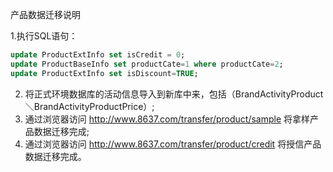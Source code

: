 产品数据迁移说明

1.执行SQL语句：

```SQL
update ProductExtInfo set isCredit = 0;
update ProductBaseInfo set productCate=1 where productCate=2;
update ProductExtInfo set isDiscount=TRUE;

```
2. 将正式环境数据库的活动信息导入到新库中来，包括（BrandActivityProduct＼BrandActivityProductPrice）;
3. 通过浏览器访问 http://www.8637.com/transfer/product/sample 将拿样产品数据迁移完成;
4. 通过浏览器访问 http://www.8637.com/transfer/product/credit 将授信产品数据迁移完成。